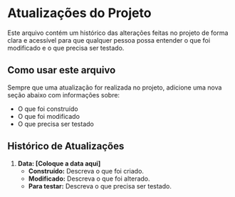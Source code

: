 # Atualizações do Projeto

Este arquivo contém um histórico das alterações feitas no projeto de forma clara e acessível para que qualquer pessoa possa entender o que foi modificado e o que precisa ser testado.

## Como usar este arquivo
Sempre que uma atualização for realizada no projeto, adicione uma nova seção abaixo com informações sobre:
- O que foi construído
- O que foi modificado
- O que precisa ser testado

## Histórico de Atualizações

1. **Data: [Coloque a data aqui]**
   - **Construído:** Descreva o que foi criado.
   - **Modificado:** Descreva o que foi alterado.
   - **Para testar:** Descreva o que precisa ser testado.

